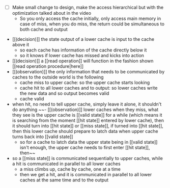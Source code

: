 - [ ] Make small change to design, make the access hierarchical but with the optimization talked about in the video
	- So you only access the cache initially, only access main memory in case of miss, when you do miss, the return could be simultaneous to both cache and output
- [[(decision)]] the state output of a lower cache is input to the cache above it
	- so each cache has information of the cache directly below it
	- so it knows if lower cache has missed and kicks into action
- [[(decision)]] a [[read operation]] will function in the fashion shown [[read operation procedure|here]]
- [[(observation)]] the only information that needs to be communicated by caches to the outside world is the following
	- cache miss to upper cache: so the upper cache starts looking
	- cache hit to all lower caches and to output: so lower caches write the new data and so output becomes valid
	- cache valid 
- when hit, no need to tell upper cache, simply leave it alone, it shouldn't do anything
~~- [[(observation)]] lower caches when they miss, what they see is the upper cache is [[valid state]] for a while (which means it is searching from the moment [[hit state]] entered by lower cache), then it should turn into [[hit state]] or [[miss state]], if turned into [[hit state]], then this lower cache should prepare to latch data when upper cache turns back into [[valid state]]
	- so for a cache to latch data the upper state being in [[valid state]] isn't enough, the upper cache needs to first enter [[hit state]], then~~
- so a [[miss state]] is communicated sequentially to upper caches, while a hit is communicated in parallel to all lower caches
	- a miss climbs up, cache by cache, one at a time
	- then we get a hit, and it is communicated in parallel to all lower caches at the same time and to the output